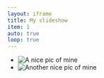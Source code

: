 ```yaml
---
layout: iframe
title: My slideshow
item: 1
auto: true
loop: true
---
```


* ![A nice pic of mine](img/404-southpark.jpg)
* ![Another nice pic of mine](hello_world.jpeg)
